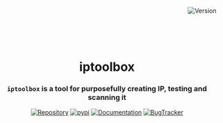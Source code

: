 <div align="right">

![Version](https://img.shields.io/badge/Version-0.0.2-ff6fff?style=for-the-badge&logoColor=black&labelColor=3f00ff)

</div>

<br><br><br>

<div align="center">

# iptoolbox
### `iptoolbox` is a tool for purposefully creating IP, testing and scanning it


[![Repository](https://img.shields.io/badge/Repository-002147?style=for-the-badge&logo=github&logoColor=white&labelColor=36454f)][Repository]
[![pypi](https://img.shields.io/badge/pypi-package-4b8bbe?style=for-the-badge&logo=python&logoColor=004242&labelColor=ffd43b)][pypi]
[![Documentation](https://img.shields.io/badge/Documentation-458b00?style=for-the-badge&logo=Read%20the%20Docs&logoColor=36454f&labelColor=b0bf1a)][Documentation]
[![BugTracker](https://img.shields.io/badge/Bug%20Tracker-red?style=for-the-badge&logo=openbugbounty&logoColor=white&labelColor=cd3700)][BugTracker]


[Repository]:https://github.com/V70024/iptoolbox/tree/0.0.2/
[pypi]:https://pypi.org/project/iptoolbox/0.0.2/
[Documentation]:https://github.com/V70024/iptoolbox/wiki/iptoolbox-0.0.2/
[BugTracker]:https://github.com/V70024/iptoolbox/issues/

<br><br><br><br><br>

</div>

